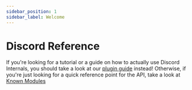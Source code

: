 ```yaml
---
sidebar_position: 1
sidebar_label: Welcome
---
```


# Discord Reference

If you're looking for a tutorial or a guide on how to actually use Discord Internals, you should take a look at our [plugin guide](/plugins/) instead! Otherwise, if you're just looking for a quick reference point for the API, take a look at [Known Modules](./modules.md)